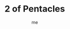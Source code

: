 ---
# hugo new --kind tarot-card content/projects/tarot/cards/suit-number.md
# basics
title     		 : "2 of Pentacles"
token					 : 'coins-02'
card_type			 : '' # major, minor, court
layout				 : "tarot-card"
author    		 : 'me'
one_liner 		 : "Evaluation, decision, budgeting, diagnosis"
alt_names			 : ['Change', 'Equilibrium']
images				 : ['/assets/images/tarot/rws/rw-coins-02.jpg']
keywords			 : ['evaluation', 'decision', 'budgeting', 'diagnosis']
url						 : 'tarot/cards/coins-02'
aliases				 : []

# password: 'foolish journey'
dropbox				 : ''

meaning_light  : "Weighing options. Comparing prices. Determining the value of one option over another. Juggling resources to make ends meet. Making difficult choices based on what’s best for your body or your bankbook. Looking at the bottom line. Asking for a second opinion on health issues."

meaning_shadow : "Engaging in endless price comparison. Putting off a buying decision for fear of finding a slightly better value later on. Buying something without regard for value. Breaking your budget with unnecessary expenses. Engaging in behavior with no regard for how your body or bankbook will be impacted."

# more detail
correspondence_planet 			: "Jupiter"
correspondence_astrological : "Capricorn"
correspondence_affirmation  : "Before taking action, I consider costs."
correspondence_story 				: "The main character weighs the impact his or her course of action will have on everyone involved."

advice_relationships 	 : "What does this relationship cost you? If this relationship were an investment, how profitable would it be? This card extends an invitation to consider the pros and cons of your relationship. Before taking action, consider what you have to gain … and what you have to lose."

advice_work 					 : "How well do you balance demands of work and life? Remember: you should be working to live, not living to work. If the job is dominating your schedule, press back. If unfettered playtime is ruining your productivity, sober yourself by tallying up the time and money lost to distractions."

advice_spirituality 	 : "Of the many options you have for service, which will ultimately do everyone the most good? Identify your skills and talents, and use these as a means of illuminating your own best contribution. Pair your resources with those of other, like-minded people and get twice as much done in half the time."

advice_personal_growth : "Be aware of how you determine value. What matters? What doesn’t? Before you can answer these questions, you must have a firm grip on your own value system. Making a choice becomes infinitely easier when you have a firm grip on what you value and why."

advice_fortune_telling : "It’s time to balance the budget. Avoid the temptation to spend critical funds on frivolous goods."

questions	: ["What course of action best suits your long-term goals?", "In your situation, what happens if you ask for help?", "What happens if you do what you can do without asking for additional resources?", "What values govern my decisions?", "How willing am I to sacrifice a little pleasure now in order to have more pleasure later on?", "Given my current situation, which course of action will give me more of what I really need?"]

# referenced in the symbols.toml data file
symbols	  : ['2', 'coins', 'juggler', 'distant-village']

# metadata
suppress_topnav : true
related_cards 	: []

---
